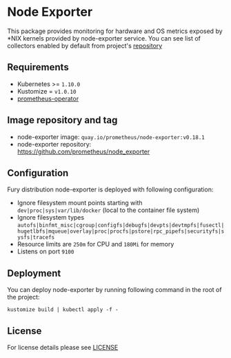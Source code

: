 # Node Exporter

This package provides monitoring for hardware and OS metrics exposed by \*NIX
kernels provided by node-exporter service. You can see list of collectors
enabled by default from project's
[repository](https://github.com/prometheus/node_exporter#collectors)


## Requirements

- Kubernetes >= `1.10.0`
- Kustomize = `v1.0.10`
- [prometheus-operator](../prometheus-operator)


## Image repository and tag

* node-exporter image: `quay.io/prometheus/node-exporter:v0.18.1`
* node-exporter repository: <https://github.com/prometheus/node_exporter>


## Configuration

Fury distribution node-exporter is deployed with following configuration:
- Ignore filesystem mount points starting with `dev|proc|sys|var/lib/docker` (local to the container file system)
- Ignore filesystem types `autofs|binfmt_misc|cgroup|configfs|debugfs|devpts|devtmpfs|fusectl|hugetlbfs|mqueue|overlay|proc|procfs|pstore|rpc_pipefs|securityfs|sysfs|tracefs`
- Resource limits are `250m` for CPU and `180Mi` for memory
- Listens on port `9100`


## Deployment

You can deploy node-exporter by running following command in the root of the project:

```shell
kustomize build | kubectl apply -f -
```


## License

For license details please see [LICENSE](https://sighup.io/fury/license)
